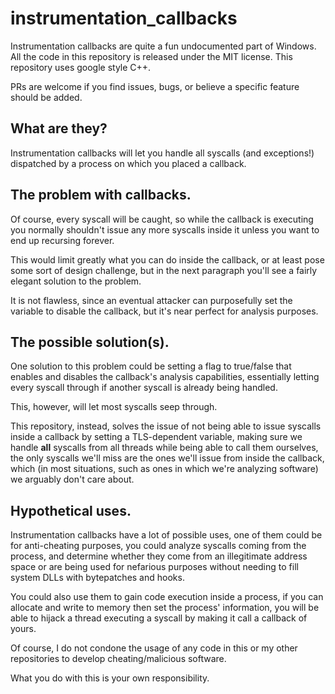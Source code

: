 # instrumentation_callbacks
Instrumentation callbacks are quite a fun undocumented part of Windows.
All the code in this repository is released under the MIT license.
This repository uses google style C++.

PRs are welcome if you find issues, bugs, or believe a specific feature should be added.

## What are they?
Instrumentation callbacks will let you handle all syscalls (and exceptions!) dispatched by a process on which you placed a callback. 

## The problem with callbacks.
Of course, every syscall will be caught, so while the callback is executing you normally shouldn't issue any more syscalls inside it unless you want to end up recursing forever.

This would limit greatly what you can do inside the callback, or at least pose some sort of design challenge, but in the next paragraph you'll see a fairly elegant solution to the problem.

It is not flawless, since an eventual attacker can purposefully set the variable to disable the callback, but it's near perfect for analysis purposes.

## The possible solution(s).
One solution to this problem could be setting a flag to true/false that enables and disables the callback's analysis capabilities, essentially letting every syscall through if another syscall is already being handled.

This, however, will let most syscalls seep through.

This repository, instead, solves the issue of not being able to issue syscalls inside a callback by setting a TLS-dependent variable, making sure we handle **all** syscalls from all threads while being able to call them ourselves, the only syscalls we'll miss are the ones we'll issue from inside the callback, which (in most situations, such as ones in which we're analyzing software) we arguably don't care about.

## Hypothetical uses.
Instrumentation callbacks have a lot of possible uses, one of them could be for anti-cheating purposes, you could analyze syscalls coming from the process, and determine whether they come from an illegitimate address space or are being used for nefarious purposes without needing to fill system DLLs with bytepatches and hooks.

You could also use them to gain code execution inside a process, if you can allocate and write to memory then set the process' information, you will be able to hijack a thread executing a syscall by making it call a callback of yours.

Of course, I do not condone the usage of any code in this or my other repositories to develop cheating/malicious software.

What you do with this is your own responsibility.

